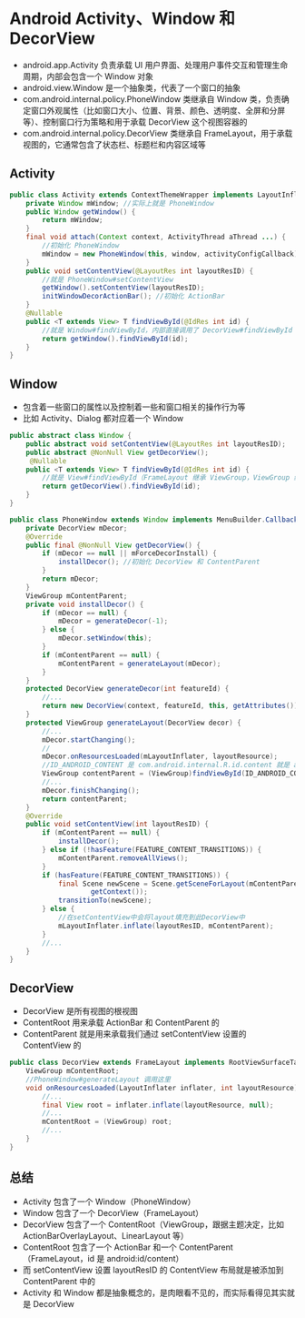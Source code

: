 # Android Activity、Window 和 DecorView
- android.app.Activity 负责承载 UI 用户界面、处理用户事件交互和管理生命周期，内部会包含一个 Window 对象
- android.view.Window 是一个抽象类，代表了一个窗口的抽象
- com.android.internal.policy.PhoneWindow 类继承自 Window 类，负责确定窗口外观属性（比如窗口大小、位置、背景、颜色、透明度、全屏和分屏等）、控制窗口行为策略和用于承载 DecorView 这个视图容器的
- com.android.internal.policy.DecorView 类继承自 FrameLayout，用于承载视图的，它通常包含了状态栏、标题栏和内容区域等

## Activity
```java
public class Activity extends ContextThemeWrapper implements LayoutInflater.Factory2, Window.Callback ... {
    private Window mWindow; //实际上就是 PhoneWindow
    public Window getWindow() {
        return mWindow;
    }
    final void attach(Context context, ActivityThread aThread ...) {
        //初始化 PhoneWindow
        mWindow = new PhoneWindow(this, window, activityConfigCallback);
    }
    public void setContentView(@LayoutRes int layoutResID) {
        //就是 PhoneWindow#setContentView
        getWindow().setContentView(layoutResID);
        initWindowDecorActionBar(); //初始化 ActionBar
    }
    @Nullable
    public <T extends View> T findViewById(@IdRes int id) {
        //就是 Window#findViewById，内部直接调用了 DecorView#findViewById 方法
        return getWindow().findViewById(id);
    }
}
```

## Window
- 包含着一些窗口的属性以及控制着一些和窗口相关的操作行为等
- 比如 Activity、Dialog 都对应着一个 Window

```java
public abstract class Window {
    public abstract void setContentView(@LayoutRes int layoutResID);
    public abstract @NonNull View getDecorView();
     @Nullable
    public <T extends View> T findViewById(@IdRes int id) {
        //就是 View#findViewById（FrameLayout 继承 ViewGroup，ViewGroup 继承 View）
        return getDecorView().findViewById(id);
    }
}
```

```java
public class PhoneWindow extends Window implements MenuBuilder.Callback {
    private DecorView mDecor;
    @Override
    public final @NonNull View getDecorView() {
        if (mDecor == null || mForceDecorInstall) {
            installDecor(); //初始化 DecorView 和 ContentParent
        }
        return mDecor;
    }
    ViewGroup mContentParent;
    private void installDecor() {
        if (mDecor == null) {
            mDecor = generateDecor(-1);
        } else {
            mDecor.setWindow(this);
        }
        if (mContentParent == null) {
            mContentParent = generateLayout(mDecor);
        }
    }
    protected DecorView generateDecor(int featureId) {
        //...
        return new DecorView(context, featureId, this, getAttributes());
    }
    protected ViewGroup generateLayout(DecorView decor) {
        //...
        mDecor.startChanging();
        //
        mDecor.onResourcesLoaded(mLayoutInflater, layoutResource);
        //ID_ANDROID_CONTENT 是 com.android.internal.R.id.content 就是 android:id/content
        ViewGroup contentParent = (ViewGroup)findViewById(ID_ANDROID_CONTENT);
        //...
        mDecor.finishChanging();
        return contentParent;
    }
    @Override
    public void setContentView(int layoutResID) {
        if (mContentParent == null) {
            installDecor();
        } else if (!hasFeature(FEATURE_CONTENT_TRANSITIONS)) {
            mContentParent.removeAllViews();
        }
        if (hasFeature(FEATURE_CONTENT_TRANSITIONS)) {
            final Scene newScene = Scene.getSceneForLayout(mContentParent, layoutResID,
                    getContext());
            transitionTo(newScene);
        } else {
            //在setContentView中会将layout填充到此DecorView中
            mLayoutInflater.inflate(layoutResID, mContentParent);
        }
        //...
    }
}        
```
 
## DecorView
- DecorView 是所有视图的根视图
- ContentRoot 用来承载 ActionBar 和 ContentParent 的
- ContentParent 就是用来承载我们通过 setContentView 设置的 ContentView 的

```java
public class DecorView extends FrameLayout implements RootViewSurfaceTaker, WindowCallbacks {
    ViewGroup mContentRoot;
    //PhoneWindow#generateLayout 调用这里
    void onResourcesLoaded(LayoutInflater inflater, int layoutResource) {
        //...
        final View root = inflater.inflate(layoutResource, null);
        //...
        mContentRoot = (ViewGroup) root;
        //...
    }
}
```

## 总结
- Activity 包含了一个 Window（PhoneWindow）
- Window 包含了一个 DecorView（FrameLayout）
- DecorView 包含了一个 ContentRoot（ViewGroup，跟据主题决定，比如 ActionBarOverlayLayout、LinearLayout 等）
- ContentRoot 包含了一个 ActionBar 和一个 ContentParent（FrameLayout，id 是 android:id/content）
- 而 setContentView 设置 layoutResID 的 ContentView 布局就是被添加到 ContentParent 中的
- Activity 和 Window 都是抽象概念的，是肉眼看不见的，而实际看得见其实就是 DecorView
